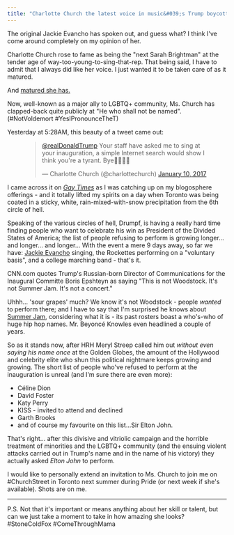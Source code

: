 ```yaml
---
title: "Charlotte Church the latest voice in music&#039;s Trump boycott"
---
```


The original Jackie Evancho has spoken out, and guess what? I think I've come around completely on my opinion of her. 

Charlotte Church rose to fame as being the "next Sarah Brightman" at the tender age of way-too-young-to-sing-that-rep. That being said, I have to admit that I always did like her voice. I just wanted it to be taken care of as it matured. 

And [matured she has.](http://charlottechurchmusic.com/)

Now, well-known as a major ally to LGBTQ+ community, Ms. Church has clapped-back quite publicly at "He who shall not be named". (#NotVoldemort #YesIPronounceTheT)

Yesterday at 5:28AM, this beauty of a tweet came out: 

<figure data-type="image">
<blockquote class="twitter-tweet" data-lang="en"><p lang="en" dir="ltr"><a href="https://twitter.com/realDonaldTrump">@realDonaldTrump</a> Your staff have asked me to sing at your inauguration, a simple Internet search would show I think you&#39;re a tyrant. Bye💩💩💩💩</p>&mdash; Charlotte Church (@charlottechurch) <a href="https://twitter.com/charlottechurch/status/818766435703025664">January 10, 2017</a></blockquote>
<script async src="//platform.twitter.com/widgets.js" charset="utf-8"></script>
</figure>

I came across it on [*Gay Times*](www.gaytimes.co.uk) as I was catching up on my blogosphere offerings - and it totally lifted my spirits on a day when Toronto was being coated in a sticky, white, rain-mixed-with-snow precipitation from the 6th circle of hell.

Speaking of the various circles of hell, Drumpf, is having a really hard time finding people who want to celebrate his win as President of the Divided States of America; the list of people refusing to perform is growing longer... and longer... and longer... With the event a mere 9 days away, so far we have: [Jackie Evancho](/bocelli-evancho-trump/) singing, the Rockettes performing on a "voluntary basis", and a college marching band - that's it. 

CNN.com quotes Trump's Russian-born Director of Communications for the Inaugural Committe Boris Epshteyn as saying "This is not Woodstock. It's not Summer Jam. It's not a concert." 

Uhhh... 'sour grapes' much? We know it's not Woodstock - people *wanted* to perform there; and I have to say that I'm surprised he knows about [Summer Jam](https://en.wikipedia.org/wiki/Summer_Jam), considering what it is - its past rosters boast a who's-who of huge hip hop names. Mr. Beyoncé Knowles even headlined a couple of years. 

So as it stands now, after HRH Meryl Streep called him out *without even saying his name once* at the Golden Globes, the amount of the Hollywood and celebrity elite who shun this political nightmare keeps growing and growing. The short list of people who've refused to perform at the inauguration is unreal (and I'm sure there are even more): 

<ul class="nospace">

<li>Céline Dion
<li>David Foster
<li>Katy Perry
<li>KISS - invited to attend and declined
<li>Garth Brooks
<li>and of course my favourite on this list...Sir Elton John. 

</ul>

That's right... after this divisive and vitriolic campaign and the horrible treatment of minorities and the LGBTQ+ community (and the ensuing violent attacks carried out in Trump's name and in the name of his victory) they actually asked *Elton John* to perform. 

I would like to personally extend an invitation to Ms. Church to join me on #ChurchStreet in Toronto next summer during Pride (or next week if she's available). Shots are on me.
***
P.S. Not that it's important or means anything about her skill or talent, but can we just take a moment to take in how amazing she looks? #StoneColdFox #ComeThroughMama
